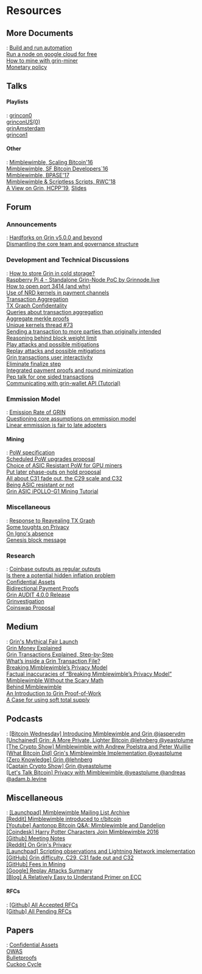 # Resources

## More Documents

:   [Build and run automation](extra-documents/build-run-automation.md) </br>
    [Run a node on google cloud for free](extra-documents/google-cloud-node.md) </br>
    [How to mine with grin-miner](extra-documents/how-to-mine.md) </br>
    [Monetary policy](extra-documents/monetary-policy.md) </br>


## Talks

#### Playlists

:   [grincon0](https://www.youtube.com/playlist?list=PLvgCPbagiHgqYdVUj-ylqhsXOifWrExiq) </br>
    [grinconUS(0)](https://www.youtube.com/playlist?list=PLvgCPbagiHgqOe0z_xgrIsGq-ayVZcNjy) </br>
    [grinAmsterdam](https://www.youtube.com/playlist?list=PLvgCPbagiHgpJXhrKAJu0Q-mbCVhpqgu7) </br>
    [grincon1](https://www.youtube.com/playlist?list=PLvgCPbagiHgrQa5KVt4XixK9t_NbfpkuP) </br>

#### Other

:   [Mimblewimble, Scaling Bitcoin'16](https://www.youtube.com/watch?v=8BLWUUPfh2Q&t=1h29m20s) </br>
    [Mimblewimble, SF Bitcoin Developers`16](https://www.youtube.com/watch?v=aHTRlbCaUyM&t=133s) </br>
    [Mimblewimble, BPASE'17](https://www.youtube.com/watch?v=XiUGu48JTd0&feature=youtu.be) </br>
    [Mimblewimble & Scriptless Scripts, RWC'18](https://www.youtube.com/watch?v=EN-JMlzr8Qw) </br>
    [A View on Grin, HCPP'19](https://www.youtube.com/watch?v=NShVKX6Ra7Y), [Slides](https://docs.google.com/presentation/d/1PbtPV8WwDcWdnqBZHUMU7Cgr0P98NzDnuRRt2y251nU/edit#slide=id.g1a9d89a04cc779b5_0) </br>

## Forum

### Announcements
:   [Hardforks on Grin v5.0.0 and beyond](https://forum.grin.mw/t/network-upgrades-hard-forks-on-grin-v5-0-0-and-beyond/7231) </br>
    [Dismantling the core team and governance structure](https://forum.grin.mw/t/dismantling-the-core-team-and-governance-structure/7801)</br>

### Development and  Technical Discussions

:   [How to store Grin in cold storage?](https://forum.grin.mw/t/how-to-store-grin-in-cold-storage/5375)</br>
    [Raspberry Pi 4 - Standalone Grin-Node PoC by Grinnode.live](https://forum.grin.mw/t/raspberry-pi-4-standalone-grin-node-poc-by-grinnode-live/7796) </br>
    [How to open port 3414 (and why)](https://forum.grin.mw/t/how-to-open-port-3414-and-why/7825)</br>
    [Use of NRD kernels in payment channels](https://forum.grin.mw/t/use-of-nrd-kernels-in-grin-payment-channels/7298)</br>
    [Transaction Aggregation](https://forum.grin.mw/t/grin-transaction-aggregation/418)</br>
    [TX Graph Confidentality](https://forum.grin.mw/t/tx-graph-confidentiality/1260)</br>
    [Queries about transaction aggregation](https://forum.grin.mw/t/some-queries-about-transaction-aggregation/1753)</br>
    [Aggregate merkle proofs](https://forum.grin.mw/t/aggregate-merkle-proofs/4948)</br>
    [Unique kernels thread #73](https://forum.grin.mw/t/unique-kernel-thread-73/7688/14)</br>
    [Sending a transaction to more parties than originally intended](https://forum.grin.mw/t/sending-a-transaction-to-more-different-parties-than-originally-intended/4985)</br>
    [Reasoning behind block weight limit](https://forum.grin.mw/t/reasoning-behind-block-weight-limit/6310) </br>
    [Play attacks and possible mitigations](https://forum.grin.mw/t/play-attacks-and-possible-mitigations/7527) </br>
    [Replay attacks and possible mitigations](https://forum.grin.mw/t/replay-attacks-and-possible-mitigations/7415)</br>
    [Grin transactions user interactivity](https://forum.grin.mw/t/grin-transactions-user-interactivity/7738)</br>
    [Eliminate finalize step](https://forum.grin.mw/t/eliminating-finalize-step/7621)</br>
    [Integrated payment proofs and round minimization](https://forum.grin.mw/t/integrated-payment-proofs-and-round-minimization/7745)</br>
    [Pep talk for one sided transactions](https://forum.grin.mw/t/pep-talk-for-one-sided-transactions/7361)</br>
    [Communicating with grin-wallet API (Tutorial)](https://forum.grin.mw/t/communicating-with-grin-wallet-api-tutorial/9925/4)

### Emmission Model

:   [Emission Rate of GRIN](https://forum.grin.mw/t/emission-rate-of-grin/171)</br>
    [Questioning core assumptions on emmission model](https://forum.grin.mw/t/questioning-core-assumptions-on-our-emissions-model/1414)</br>
    [Linear emmission is fair to late adopters](https://forum.grin.mw/t/question-for-statement-linear-emission-is-fair-for-late-adopters/6285)</br>


#### Mining

:   [PoW specification](https://forum.grin.mw/t/pow-specification/7963)</br>
    [Scheduled PoW upgrades proposal](https://forum.grin.mw/t/scheduled-pow-upgrades-proposal/820)</br>
    [Choice of ASIC Resistant PoW for GPU miners](https://forum.grin.mw/t/choice-of-asic-resistant-pow-for-gpu-miners/1017)</br>
    [Put later phase-outs on hold proposal](https://forum.grin.mw/t/grin-improvement-proposal-1-put-later-phase-outs-on-hold-and-rephrase-primary-pow-commitment/4653)</br>
    [All about C31 fade out, the C29 scale and C32](https://forum.grin.mw/t/all-about-c31-fade-out-the-c29-scale-and-c32/6914)</br>
    [Being ASIC resistant or not](https://forum.grin.mw/t/being-asic-resistant-or-not/372)</br>
    [Grin ASIC iPOLLO-G1 Mining Tutorial](https://forum.grin.mw/t/how-to-mine-grin-with-g1-mini-steps/9796)

### Miscellaneous

:   [Response to Reavealing TX Graph](https://forum.grin.mw/t/my-full-response-to-the-blocks-questions/6566)</br>
    [Some toughts on Privacy](https://forum.grin.mw/t/some-thoughts-on-privacy/6581)</br>
    [On Igno's absence](https://forum.grin.mw/t/on-ignos-absence/5301) </br>
    [Genesis block message](https://forum.grin.mw/t/genesis-block-message/250)</br> 


### Research

:   [Coinbase outputs as regular outputs](https://forum.grin.mw/t/coinbase-outputs-as-transaction-outputs/7441) </br>
    [Is there a potential hidden inflation problem](https://forum.grin.mw/t/is-there-a-potential-hidden-inflation-problem-with-all-mw-coins/6400) </br>
    [Confidential Assets](https://forum.grin.mw/t/confidential-assets/1217) </br>
    [Bidirectional Payment Proofs](https://forum.grin.mw/t/bidirectional-payment-proofs/9175) </br>
    [Grin AUDIT 4.0.0 Release]( https://forum.grin.mw/t/grin-audit-for-4-0-0-release/7473/3) </br>
    [Grinvestigation](https://phyro.github.io/grinvestigation/)</br>
    [Coinswap Proposal](https://forum.grin.mw/t/mimblewimble-coinswap-proposal/8322) 

   
## Medium

:   [Grin's Mythical Fair Launch](https://www.coindesk.com/coders-harry-potter-bitcoin-mimblewimble) </br>
    [Grin Money Explained](https://medium.com/@CryptoProfG/grin-money-explained-4-exploring-grins-monetary-model-e48b1761653) </br>
    [Grin Transactions Explained, Step-by-Step](https://medium.com/@brandonarvanaghi/grin-transactions-explained-step-by-step-fdceb905a853) </br>
    [What’s inside a Grin Transaction File?](https://medium.com/@brandonarvanaghi/whats-inside-a-grin-transaction-file-f062a0dcbf99)</br>
    [Breaking Mimblewimble’s Privacy Model](https://medium.com/dragonfly-research/breaking-mimblewimble-privacy-model-84bcd67bfe52)</br>
    [Factual inaccuracies of “Breaking Mimblewimble’s Privacy Model”](https://medium.com/grin-mimblewimble/factual-inaccuracies-of-breaking-mimblewimbles-privacy-model-8063371839b9)</br>
    [Mimblewimble Without the Scary Math](https://blog.qtum.org/mimblewimble-without-scary-math-e894cb841b98) </br>
    [Behind Mimblewimble](https://medium.com/scalar-capital/behind-mimblewimble-cd9da78a00e9) </br>
    [An Introduction to Grin Proof-of-Work](https://blog.blockcypher.com/an-introduction-to-grin-proof-of-work-103aaa9f66ce) </br>
    [A Case for using soft total supply](https://john-tromp.medium.com/a-case-for-using-soft-total-supply-1169a188d153)

## Podcasts

:   [[Bitcoin Wednesday] Introducing Mimblewimble and Grin @jaspervdm](https://www.youtube.com/watch?v=mzHswLujMYc) </br>
    [[Unchained] Grin: A More Private, Lighter Bitcoin @lehnberg @yeastplume](https://unchainedpodcast.com/grin-a-more-private-lighter-bitcoin/) </br>
    [[The Crypto Show] Mimblewimble with Andrew Poelstra and Peter Wuillie](https://soundcloud.com/heryptohow/mimblewimble-andrew-poelstra-peter-wuille-brian-deery-and-chris-odom) </br>
    [[What Bitcoin Did] Grin's Mimblewimble Implementation @yeastplume](https://www.whatbitcoindid.com/podcast/grins-michael-cordner-aka-yeastplume-on-implementing-mimblewimble) </br>
    [[Zero Knowledge] Grin @lehnberg](https://fireside.fm/s/3yp1oIzN+6BedPBky) </br>
    [[Captain Crypto Show] Grin @yeastplume](https://www.youtube.com/watch?v=nwi9pMqUBQI) </br>
    [[Let's Talk Bitcoin] Privacy with Mimblewimble @yeastplume @andreas @adam.b.levine](https://letstalkbitcoin.com/blog/post/lets-talk-bitcoin-356-privacy-on-the-blockchain-with-mimblewimble)

## Miscellaneous

:   [[Launchpad] Mimblewimble Mailing List Archive](https://lists.launchpad.net/mimblewimble/) </br>
    [[Reddit] Mimblewimble introduced to r/bitcoin](https://www.reddit.com/r/Bitcoin/comments/4vub3y/mimblewimble_noninteractive_coinjoin_and_better/) </br>
    [[Youtube] Aantonop Bitcoin Q&A: Mimblewimble and Dandelion](https://www.youtube.com/watch?v=LjDJGTpK_lE) </br>
    [[Coindesk] Harry Potter Characters Join Mimblewimble 2016](https://www.coindesk.com/coders-harry-potter-bitcoin-mimblewimble) </br>
    [[Github] Meeting Notes](https://github.com/mimblewimble/grin-pm#2020) </br>
    [[Reddit] On Grin's Privacy](https://www.reddit.com/r/grincoin/comments/g43fhe/is_there_any_progress_on_reducing_linkability_of/fnv7lfh/) </br>
    [[Launchpad] Scripting observations and Lightning Network implementation](https://lists.launchpad.net/mimblewimble/msg00029.html) </br>
    [[GitHub] Grin difficulty, C29, C31 fade out and C32](https://github.com/Lolliedieb/lolMiner-releases/wiki/All-you-need-to-know-about-Grin-difficulty,-C29,-C31-fade-out-and-C32) </br>
    [[GitHub] Fees in Mining](https://github.com/mimblewimble/grin/wiki/fees-mining) </br>
    [[Google] Replay Attacks Summary](https://docs.google.com/document/d/1BbXhgFd3byP_gfvnteRq4BmfXjtv5PJtJwI13CJsZT8/edit#) </br>
    [[Blog] A Relatively Easy to Understand Primer on ECC](https://blog.cloudflare.com/a-relatively-easy-to-understand-primer-on-elliptic-curve-cryptography/)</br>


#### RFCs

:   [[Github] All Accepted RFCs](https://github.com/mimblewimble/grin-rfcs#list-of-accepted-rfcs) </br>
    [[Github] All Pending RFCs](https://github.com/mimblewimble/grin-rfcs/pulls) </br>

## Papers

:   [Confidential Assets](https://blockstream.com/bitcoin17-final41.pdf) </br>
    [OWAS](https://download.wpsoftware.net/bitcoin/wizardry/horasyuanmouton-owas.pdf) </br>
    [Bulletproofs](https://eprint.iacr.org/2017/1066.pdf) </br>
    [Cuckoo Cycle](https://github.com/tromp/cuckoo/blob/master/doc/cuckoo.pdf) </br>
